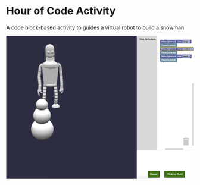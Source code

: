 # Hour of Code Activity

A code block-based activity to guides a virtual robot to build a snowman

![Screenshot](screenshot.png)
